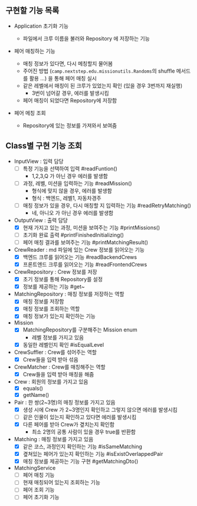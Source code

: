 ## 구현할 기능 목록

- Application 초기화 기능
  - 파일에서 크루 이름을 불러와 Repository 에 저장하는 기능

- 페어 매칭하는 기능
  - 매칭 정보가 있다면, 다시 메칭할지 물어봄
  - 주어진 방법 (`camp.nextstep.edu.missionutils.Randoms`의 shuffle 메서드를 활용 ...) 을 통해 페어 매칭 실시
  - 같은 레벨에서 매칭이 된 크루가 있었는지 확인 (있을 경우 3번까지 재실행)
    - 3번이 넘어갈 경우, 에러를 발생시킴
  - 페어 매칭이 되었다면 Repository에 저장함

- 페어 메칭 조회
  - Repository에 있는 정보를 가져와서 보여줌


## Class별 구현 기능 조회

- InputView : 입력 담당
  - [ ] 특정 기능을 선택하여 입력 #readFuntion()
    - 1,2,3,Q 가 아닌 경우 에러를 발생함
  - [ ] 과정, 레벨, 미션을 입력하는 기능 #readMission()
    - 형식에 맞지 않을 경우, 에러를 발생함
    - 형식 : 백엔드, 레벨1, 자동차경주
  - [ ] 매칭 정보가 있을 경우, 다시 매칭할 지 입력하는 기능 #readRetryMatching()
    - 네, 아니오 가 아닌 경우 에러를 발생함
  
- OutputView : 출력 담당
  - [x] 현재 가지고 있는 과정, 미션을 보여주는 기능 #printMissions()
  - [ ] 초기화 완료 출력 #printFinishedInitializing()
  - [ ] 페어 매칭 결과를 보여주는 기능 #printMatchingResult()

- CrewReader : md 파일에 있는 Crew 정보를 읽어오는 기능
  - [x] 백엔드 크루를 읽어오는 기능 #readBackendCrews
  - [x] 프론트엔드 크루를 읽어오는 기능 #readFrontendCrews

- CrewRepository : Crew 정보를 저장
  - [x] 초기 정보를 통해 Repository를 설정
  - [x] 정보를 제공하는 기능 #get~

- MatchingRepository : 매칭 정보를 저장하는 역할
  - [x] 매칭 정보를 저장함
  - [x] 매칭 정보를 조회하는 역할
  - [x] 매칭 정보가 있는지 확인하는 기능

- Mission 
  - [x] MatchingRepository를 구분해주는 Mission enum 
    - 레벨 정보를 가지고 있음
  - [x] 동일한 레벨인지 확인 #isEqualLevel

- CrewSuffler : Crew를 섞어주는 역할
  - [x] Crew들을 입력 받아 섞음

- CrewMatcher : Crew를 매칭해주는 역할
  - [x] Crew들을 입력 받아 매칭을 해줌

- Crew : 회원의 정보를 가지고 있음
  - [x] equals()
  - [x] getName()

- Pair : 한 쌍(2~3명)의 매칭 정보를 가지고 있음
  - [x] 생성 시에 Crew 가 2~3명인지 확인하고 그렇지 않으면 에러를 발생시킴
  - [ ] 같은 인물이 있는지 확인하고 있다면 에러를 발생시킴
  - [x] 다른 페어를 받아 Crew가 곂치는지 확인함
    - 최소 2명의 공통 사람이 있을 경우 true를 반환함

- Matching : 매칭 정보를 가지고 있음
  - [x] 같은 코스, 과정인지 확인하는 기능 #isSameMatching
  - [x] 곂쳐있는 페어가 있는지 확인하는 기능 #isExistOverlappedPair
  - [x] 매칭 정보를 제공하는 기능 구현 #getMatchingDto()

- MatchingService
  - [ ] 페어 매칭 기능
  - [ ] 현재 매칭되어 있는지 조회하는 기능
  - [ ] 페어 조회 기능
  - [ ] 페어 초기화 기능